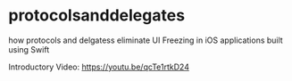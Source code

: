 # protocolsanddelegates
how protocols and delgatess eliminate UI Freezing in iOS applications built using Swift 

Introductory Video: https://youtu.be/qcTe1rtkD24
